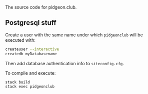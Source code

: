 The source code for pidgeon.club.

Postgresql stuff
----------------

Create a user with the same name under which `pidgeonclub` will be executed with:
```bash
createuser --interactive
createdb myDatabasename
```

Then add database authentication info to `siteconfig.cfg`.

To compile and execute:

```bash
stack build
stack exec pidgeonclub
```


